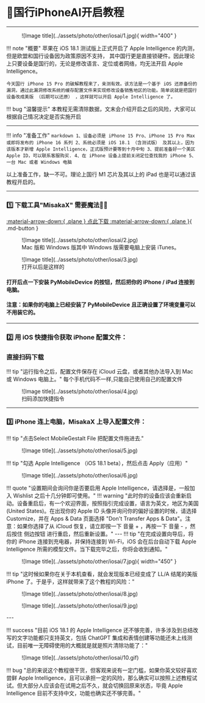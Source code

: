 # 👀国行iPhoneAI开启教程
---

<figure markdown="span">
![Image title](../assets/photo/other/iosai/1.jpg){ width="400" }
  <figcaption></figcaption>
</figure>

!!! note "概要"
    苹果在 iOS 18.1 测试版上正式开启了 Apple Intelligence 的内测，但是欧盟和国行设备因为政策原因不支持， 其中国行更是直接锁硬件。因此理论上只要设备是国行的，无论是修改语言、定位或者网络，均无法开启 Apple Intelligence。

    今天国行 iPhone 15 Pro 的破解教程来了，亲测有效。该方法是一个基于 iOS 还原备份的漏洞，通过此漏洞修改系统的缓存配置文件来实现修改设备销售地区的功能。简单说就是把国行设备改成美版 （后期可以还原） ，这样就可以开启 Apple Intelligence 了。

!!! bug "温馨提示"
    本教程无需清除数据，文末会介绍开启之后的风险，大家可以根据自己情况决定是否实施开启

---
!!! info "准备工作"
    ``` markdown
    1、设备必须是 iPhone 15 Pro、iPhone 15 Pro Max 或即将发布的 iPhone 16 系列
    2、系统必须是 iOS 18.1 （含测试版） 及其以上，因为该版本才新增 Apple Intelligence，正式版预计要等到十月中旬
    3、提前准备好一个美区 Apple ID，可以联系客服购买.
    4、在 iPhone 设备上提前关闭定位查找我的 iPhone
    5、一台 Mac 或者 Windows 电脑
    ```

以上准备工作，缺一不可。理论上国行 M1 芯片及其以上的 iPad 也是可以通过该教程开启的。

---
### 1️⃣ 下载工具"MisakaX" 需要魔法🧙‍♀️
[:material-arrow-down:{ .plane } 点此下载 :material-arrow-down:{ .plane }](https://github.com/straight-tamago/misakaX/releases){ .md-button }

<figure markdown="span">
![Image title](../assets/photo/other/iosai/2.jpg)
  <figcaption>Mac 版和 Windows 版其中 Windows 版需要电脑上安装 iTunes。</figcaption>
</figure>
<figure markdown="span">
![Image title](../assets/photo/other/iosai/3.jpg)
  <figcaption>打开以后是这样的</figcaption>
</figure>

#### 打开后点一下安装 PyMobileDevice 的按钮，然后把你的 iPhone / iPad 连接到电脑。
#### 注意：如果你的电脑上已经安装了 PyMobileDevice 且正确设置了环境变量可以不用装它的。

---
### 2️⃣ 用 iOS 快捷指令获取 iPhone 配置文件：
### 直接扫码下载
!!! tip "运行指令之后，配置文件保存在 iCloud 云盘，或者其他办法导入到 Mac 或 Windows 电脑上。"
    每个手机代码不一样,只能自己使用自己的配置文件
<figure markdown="span">
![Image title](../assets/photo/other/iosai/4.jpg)
  <figcaption>扫码添加快捷指令</figcaption>
</figure>



---

### 3️⃣ iPhone 连上电脑，MisakaX 上导入配置文件：
!!! tip "点击Select MobileGestalt File 把配置文件拖进去."
<figure markdown="span">
![Image title](../assets/photo/other/iosai/5.jpg)
  <figcaption></figcaption>
</figure>

!!! tip "勾选 Apple Intelligence （iOS 18.1 beta），然后点击 Apply（应用）"
<figure markdown="span">
![Image title](../assets/photo/other/iosai/6.jpg)
  <figcaption></figcaption>
</figure>
!!! quote "设置期间会询问你是否要启用 Apple Intelligence，请选择是，一般加入 Wishlist 之后十几分钟即可使用。"
!!! warning "此时你的设备应该会重新启动。设备重启后，有一个欢迎界面，按照指引完成设置，语言为英文，地区为美国(United States)。在出现你的 Apple ID 头像并询问你的偏好设置的时候，请选择 Customize，并在 Apps & Data 页面选择 "Don't Transfer Apps & Data"。注意：如果你选择了从 iCloud 恢复，请立即按一下 音量 + ，再按一下 音量 - ，然后按住 侧边按钮 进行重启，然后重新设置。"
---
!!! tip "在完成设置向导后，将你的 iPhone 连接到充电器，并保持连接到 Wi-Fi，iOS 会在后台自动下载 Apple Intelligence 所需的模型文件。当下载完毕之后，你将会收到通知。"
<figure markdown="span">
![Image title](../assets/photo/other/iosai/7.jpg){ width="450" }
  <figcaption></figcaption>
</figure>

!!! tip "这时候如果你在关于本机查看，就会发现版本已经变成了 LL/A 结尾的美版 iPhone 了。于是乎，这样就带来了这个教程的风险："
<figure markdown="span">
![Image title](../assets/photo/other/iosai/8.jpg)
  <figcaption></figcaption>
</figure>
<figure markdown="span">
![Image title](../assets/photo/other/iosai/9.jpg)
  <figcaption></figcaption>
</figure>
---

!!! success "目前 iOS 18.1 的 Apple Intelligence 还不够完善，许多涉及到总结改写的文字功能都只支持英文，包括 ChatGPT 集成和表情创建等功能还未上线测试，目前唯一无障碍使用的大概就是就是照片清除功能了："
<figure markdown="span">
![Image title](../assets/photo/other/iosai/10.gif)
  <figcaption></figcaption>
</figure>

!!! bug "总的来说这个教程很干货，但客观来说有一定门槛，如果你英文较好喜欢尝鲜 Apple Intelligence，且可以承担一定的风险，那么确实可以按照上述教程试试。但大部分人应该会在试用之后不久，就会切换回原来状态，毕竟 Apple Intelligence 目前不支持中文，功能也确实还不够完善。"